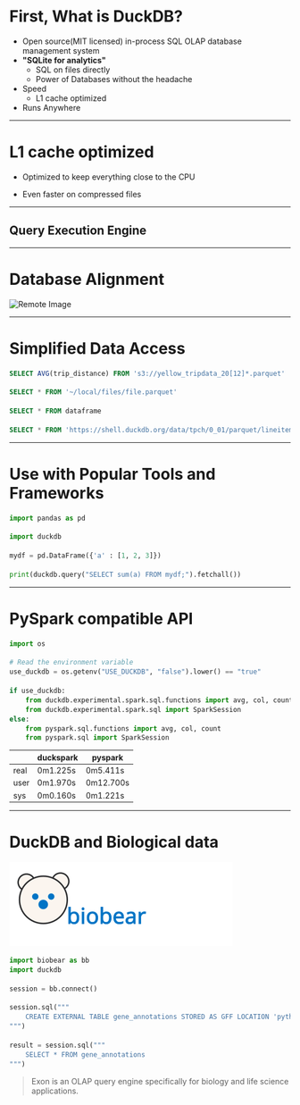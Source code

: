 # First, What is DuckDB?

<!-- TODO Make sure this Yellow is right -->
<simple-icons-duckdb class="text-4xl text-yellow-400"/>

<!-- - You can dodge some of the pandas syntax madness -->

- Open source(MIT licensed) in-process SQL OLAP database management system
- **"SQLite for analytics"**
  - SQL on files directly
  - Power of Databases without the headache
- Speed
  - L1 cache optimized
- Runs Anywhere

<!-- If those phrases mean anything to you -->

---

# L1 cache optimized

- Optimized to keep everything close to the CPU
<!-- Avoids memory and disk -->
- Even faster on compressed files

---

## Query Execution Engine

<!-- TODO Find this graphic in a high quality-->

---

# Database Alignment

![Remote Image](https://imgopt.infoq.com/articles/analytical-data-management-duckdb/en/resources/21figure-2-1686238750825.jpg)

<!-- TODO Maybe just make my own? https://mermaid.js.org/syntax/quadrantChart.html -->

<!--
OLAP: Online analytical processing
Focus is on *analysis*

OLTP: Online transaction processing
Focus is on responding to user requests

- SQLite - One tuple at a time (my understanding one row at a time)
- DuckDB - One column at a time
-->

---

# Simplified Data Access

```sql
SELECT AVG(trip_distance) FROM 's3://yellow_tripdata_20[12]*.parquet'

SELECT * FROM '~/local/files/file.parquet'

SELECT * FROM dataframe

SELECT * FROM 'https://shell.duckdb.org/data/tpch/0_01/parquet/lineitem.parquet'
```

<!-- cite: https://motherduck.com/blog/six-reasons-duckdb-slaps/ -->
<!-- These are all valid SQL statements in DuckDB -->

---

# Use with Popular Tools and Frameworks

```python {all|7}
import pandas as pd

import duckdb

mydf = pd.DataFrame({'a' : [1, 2, 3]})

print(duckdb.query("SELECT sum(a) FROM mydf;").fetchall())

```

<!-- cite: https://motherduck.com/blog/six-reasons-duckdb-slaps/ -->
<!--
R/Python/C/Rust/Julia
You name it, there's a plugin
-->

---

# PySpark compatible API

```python
import os

# Read the environment variable
use_duckdb = os.getenv("USE_DUCKDB", "false").lower() == "true"

if use_duckdb:
    from duckdb.experimental.spark.sql.functions import avg, col, count
    from duckdb.experimental.spark.sql import SparkSession
else:
    from pyspark.sql.functions import avg, col, count
    from pyspark.sql import SparkSession
```

<!-- TODO Add Clicks -->

|      | duckspark | pyspark   |
| ---- | --------- | --------- |
| real | 0m1.225s  | 0m5.411s  |
| user | 0m1.970s  | 0m12.700s |
| sys  | 0m0.160s  | 0m1.221s  |

<!-- cite: https://motherduck.com/blog/making-pyspark-code-faster-with-duckdb/ -->
<!--
Apparently running pyspark locally is a real pain.
I don't know I've never used spark
Probably great for local testing for now
-->

---

# DuckDB and Biological data

![BioBear](https://github.com/wheretrue/biobear/blob/main/.github/biobear.svg)

```python
import biobear as bb
import duckdb

session = bb.connect()

session.sql("""
    CREATE EXTERNAL TABLE gene_annotations STORED AS GFF LOCATION 'python/tests/data/test.gff'
""")

result = session.sql("""
    SELECT * FROM gene_annotations
""")
```

> Exon is an OLAP query engine specifically for biology and life science applications.

<!-- FASTA, FASTQ, VCF, BAM, and GFF -->
